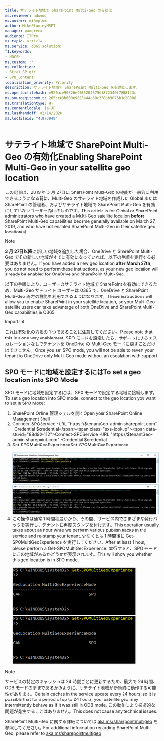 ```yaml
---
title: サテライト地域で SharePoint Multi-Geo の有効化
ms.reviewer: adwood
ms.author: mikeplum
author: MikePlumleyMSFT
manager: pamgreen
audience: ITPro
ms.topic: article
ms.service: o365-solutions
f1.keywords:
- NOCSH
ms.custom: ''
ms.collection:
- Strat_SP_gtc
- SPO_Content
localization_priority: Priority
description: サテライト地域で SharePoint Multi-Geo を有効にします。
ms.openlocfilehash: e920aae90326e9635204675d6872340f7808143c
ms.sourcegitcommit: 265cc03b600e9015a44c60c3f8bb9075b1c20888
ms.translationtype: HT
ms.contentlocale: ja-JP
ms.lasthandoff: 02/14/2020
ms.locfileid: "41973949"
---
```

# <a name="enabling-sharepoint-multi-geo-in-your-satellite-geo-location"></a><span data-ttu-id="88d90-103">サテライト地域で SharePoint Multi-Geo の有効化</span><span class="sxs-lookup"><span data-stu-id="88d90-103">Enabling SharePoint Multi-Geo in your satellite geo location</span></span>

<span data-ttu-id="88d90-104">この記事は、2019 年 3 月 27日に SharePoint Multi-Geo の機能が一般的に利用できるようになる**前に**、Multi-Geo のサテライト地域を作成した Global または SharePoint の管理者、およびサテライト地域で SharePoint Multi-Geo を有効にしていないユーザー向けのものです。</span><span class="sxs-lookup"><span data-stu-id="88d90-104">This article is for Global or SharePoint administrators who have created a Multi-Geo satellite location **before** SharePoint Multi-Geo capabilities became generally available on March 27, 2019, and who have not enabled SharePoint Multi-Geo in their satellite geo location(s).</span></span> 

>[!Note]
><span data-ttu-id="88d90-105">**3 月 27日以降**に新しい地域を追加した場合、OneDrive と SharePoint Multi-Geo でその新しい地域がすでに有効になっていれば、以下の手順を実行する必要はありません。</span><span class="sxs-lookup"><span data-stu-id="88d90-105">If you have added a new geo location **after March 27th**, you do not need to perform these instructions, as your new geo location will already be enabled for OneDrive and SharePoint Multi-Geo.</span></span>

<span data-ttu-id="88d90-106">以下の手順により、ユーザーのサテライト地域で SharePoint を有効にできるため、Multi-Geo サテライト ユーザーは O365 で、OneDrive と SharePoint Multi-Geo 両方の機能を利用できるようになります。</span><span class="sxs-lookup"><span data-stu-id="88d90-106">These instructions will allow you to enable SharePoint in your satellite location, so your Multi-Geo satellite users can take advantage of both OneDrive and SharePoint Multi-Geo capabilities in O365.</span></span> 

>[!IMPORTANT]
><span data-ttu-id="88d90-107">これは有効化の方法の 1 つであることに注意してください。</span><span class="sxs-lookup"><span data-stu-id="88d90-107">Please note that this is a one way enablement.</span></span> <span data-ttu-id="88d90-108">SPO モードを設定したら、サポートによるエスカレーションなしでテナントを OneDrive の Multi-Geo モードに戻すことだけはできません。</span><span class="sxs-lookup"><span data-stu-id="88d90-108">Once you set SPO mode, you will not be able to revert your tenant to OneDrive only Multi-Geo mode without an escalation with support.</span></span> 

## <a name="to-set-a-geo-location-into-spo-mode"></a><span data-ttu-id="88d90-109">SPO モードに地域を設定するには</span><span class="sxs-lookup"><span data-stu-id="88d90-109">To set a geo location into SPO Mode</span></span>

<span data-ttu-id="88d90-110">SPO モードに地域を設定するには、SPO モードで設定する地域に接続します。</span><span class="sxs-lookup"><span data-stu-id="88d90-110">To set a geo location into SPO mode, connect to the geo location you want to set in SPO Mode:</span></span>

1.  <span data-ttu-id="88d90-111">SharePoint Online 管理シェルを開く</span><span class="sxs-lookup"><span data-stu-id="88d90-111">Open your SharePoint Online Management Shell</span></span> 
2.  <span data-ttu-id="88d90-112">Connect-SPOService -URL "https://$tenantGeo-admin.sharepoint.com" -Credential $credential</span><span class="sxs-lookup"><span data-stu-id="88d90-112">Connect-SPOService -URL "https://$tenantGeo-admin.sharepoint.com" -Credential $credential</span></span>
3.  <span data-ttu-id="88d90-113">Set-SPOMultiGeoExperience</span><span class="sxs-lookup"><span data-stu-id="88d90-113">Set-SPOMultiGeoExperience</span></span></br></br>
<span data-ttu-id="88d90-114">![Set-SPOMultiGeoExperience](media/Set-SPO-MultiGeo.jpg)</span><span class="sxs-lookup"><span data-stu-id="88d90-114">![Set-SPOMultiGeoExperience](media/Set-SPO-MultiGeo.jpg)</span></span>
4.  <span data-ttu-id="88d90-115">この操作は通常 1 時間程度かかり、その間、サービス内でさまざまな発行バックを実行し、テナントに再度スタンプを付けます。</span><span class="sxs-lookup"><span data-stu-id="88d90-115">This operation usually takes about an hour while we perform various publish backs in the service and re-stamp your tenant.</span></span> <span data-ttu-id="88d90-116">少なくとも 1 時間後に Get-SPOMultiGeoExperience を実行してください。</span><span class="sxs-lookup"><span data-stu-id="88d90-116">After at least 1 hour, please perform a Get-SPOMultiGeoExperience.</span></span>  <span data-ttu-id="88d90-117">実行すると、SPO モードにこの地域があるかどうかが表示されます。</span><span class="sxs-lookup"><span data-stu-id="88d90-117">This will show you whether this geo location is in SPO mode.</span></span></br></br>
<span data-ttu-id="88d90-118">![Set-SPOMultiGeoExperience](media/Get-SPO-MultiGeo.jpg)</span><span class="sxs-lookup"><span data-stu-id="88d90-118">![Set-SPOMultiGeoExperience](media/Get-SPO-MultiGeo.jpg)</span></span>

 
 
 
>[!Note]
><span data-ttu-id="88d90-119">サービスの特定のキャッシュは 24 時間ごとに更新するため、最大で 24 時間、ODB モードのままであるかのように、サテライト地域が断続的に動作する可能性があります。</span><span class="sxs-lookup"><span data-stu-id="88d90-119">Certain caches in the service update every 24 hours, so it is possible that for a period of up to 24 hours, your satellite geo may intermittently behave as if it was still in ODB mode.</span></span> <span data-ttu-id="88d90-120">この動作により技術的な問題が発生することはありません。</span><span class="sxs-lookup"><span data-stu-id="88d90-120">This does not cause any technical issues.</span></span> 
 
<span data-ttu-id="88d90-121">SharePoint Multi-Geo に関する詳細については [aka.ms/sharepointmultigeo](https://docs.microsoft.com/office365/enterprise/multi-geo-capabilities-in-onedrive-and-sharepoint-online-in-office-365) を参照してください。</span><span class="sxs-lookup"><span data-stu-id="88d90-121">For additional information regarding SharePoint Multi-Geo, please refer to [aka.ms/sharepointmultigeo](https://docs.microsoft.com/office365/enterprise/multi-geo-capabilities-in-onedrive-and-sharepoint-online-in-office-365)</span></span>



